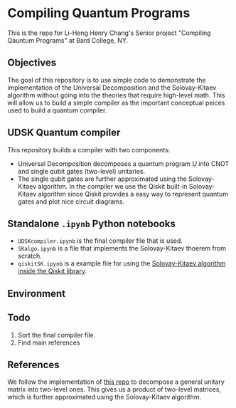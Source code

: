 # Compiling Quantum Programs
This is the repo for Li-Heng Henry Chang's Senior project "Compiling Qauntum Programs" at Bard College, NY. 

## Objectives
The goal of this repository is to use simple code to demonstrate the implementation of the Universal Decomposition and the Solovay-Kitaev algorithm without going into the theories that require high-level math. This will allow us to build a simple compiler as the important conceptual peices used to build a quantum compiler. 

## UDSK Quantum compiler 
This repository builds a compiler with two components: 
- Universal Decomposition decomposes a quantum program $U$ into CNOT and single qubit gates (two-level) unitaries. 
- The single qubit gates are further approximated using the Solovay-Kitaev algorithm. In the compiler we use the Qiskit built-in Solovay-Kitaev algorithm since Qiskit provides a easy way to represent quantum gates and plot nice circuit diagrams. 

## Standalone ```.ipynb``` Python notebooks 
- ```UDSKcompiler.ipynb``` is the final compiler file that is used. 
- ```SKalgo.ipynb``` is a file that implements the Solovay-Kitaev thoerem from scratch.
- ```qiskitSK.ipynb``` is a example file for using the [Solovay-Kitaev algorithm inside the Qiskit library](https://qiskit.org/documentation/stubs/qiskit.transpiler.passes.SolovayKitaevSynthesis.html).

## Environment


## Todo 
1) Sort the final compiler file. 
2) Find main references 

## References 
We follow the implementation of [this repo](https://github.com/fedimser/quantum_decomp) to decompose a general unitary matrix into two-level ones. This gives us a product of two-level matrices, which is further approximated using the Solovay-Kitaev algorithm.  



